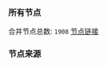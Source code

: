 ### 所有节点
合并节点总数: `1908`
[节点链接](https://raw.githubusercontent.com/rzhy1/11/master/sub/sub_merge_base64.txt)

### 节点来源
